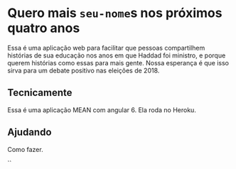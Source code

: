 # Quero mais `seu-nome`s nos próximos quatro anos

Essa é uma aplicação web para facilitar que pessoas compartilhem histórias de sua educação nos anos em que Haddad foi ministro, e porque querem histórias como essas para mais gente. Nossa esperança é que isso sirva para um debate positivo nas eleições de 2018.

## Tecnicamente

Essa é uma aplicação MEAN com angular 6. Ela roda no Heroku.

## Ajudando

Como fazer.

``
